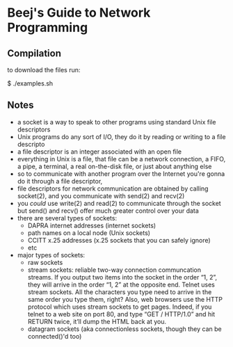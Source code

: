 Beej's Guide to Network Programming
===

## Compilation

to download the files run:

  $ ./examples.sh

## Notes

  * a socket is a way to speak to other programs using standard Unix file descriptors
  * Unix programs do any sort of I/O, they do it by reading or writing to a file descripto
  * a file descriptor is an integer associated with an open file
  * everything in Unix is a file, that file can be a network connection, a FIFO, a pipe, a terminal, a real on-the-disk file, or just about anything else
  * so to communicate with another program over the Internet you're gonna do it through a file descriptor,
  * file descriptors for network communication are obtained by calling socket(2), and you communicate with send(2) and recv(2)
  * you *could* use write(2) and read(2) to communicate through the socket but send() and recv() offer much greater control over your data
  * there are several types of sockets:
    - DAPRA internet addresses (internet sockets)
    - path names on a local node (Unix sockets)
    - CCITT x.25 addresses (x.25 sockets that you can safely ignore)
    - etc
  * major types of sockets:
    - raw sockets
    - stream sockets: reliable two-way connection communcation streams. If you output two items into the socket in the order “1, 2”, they will arrive in the order “1, 2” at the opposite end. Telnet  uses stream sockets. All the characters you type need to arrive in the same order you type them, right? Also, web browsers use the HTTP protocol which uses stream sockets to get pages. Indeed, if you telnet to a web site on port 80, and type “GET / HTTP/1.0” and hit RETURN twice, it’ll dump the HTML back at you.
    - datagram sockets (aka connectionless sockets, though they can be connected()'d too)

